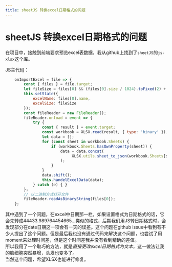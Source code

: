 ```yaml
---
title: sheetJS 转换excel日期格式的问题
---  
```

# sheetJS 转换excel日期格式的问题

在项目中，接触到前端要求预览excel表数据，我从github上找到了`sheetJS`的`js-xlsx`这个库。  

JS主代码：
```js
    onImportExcel = file => {
        const { files } = file.target;
        let fileSize = files[0] && (files[0].size / 1024).toFixed(2) + 'KB';
        this.setState({
            excelName: files[0].name,
            excelSize: fileSize
        });
        const fileReader = new FileReader();
        fileReader.onload = event => {
            try {
                const { result } = event.target;
                const workbook = XLSX.read(result, { type: 'binary' });
                let data = [];
                for (const sheet in workbook.Sheets) {
                    if (workbook.Sheets.hasOwnProperty(sheet)) {
                        data = data.concat(
                             XLSX.utils.sheet_to_json(workbook.Sheets[sheet])
                        );
                    }
                }
                data.shift();
                this.handelExcelData(data);
            } catch (e) { }
        };
        // 以二进制方式打开文件
        fileReader.readAsBinaryString(files[0]);
    };
```  
其中遇到了一个问题，在excel中日期那一栏，如果设置格式为日期格式的话，它会先转成44433.989764454665...类似的格式，后期我们用JS转日期格式时，会发现部分在date日期这一项会有一天的误差。这个问题在github issue中看到有不少人提出了这个问题。但是最后我也没有通过代码来解决这个问题，也尝试了用moment来处理时间差，但是这个时间差我并没有看到精确的差值。  
所以我用了一个取巧的方法，就是*直接更改excel日期格式为文本*，这一做法让我的脑细胞突然暴增，头发也变多了。  
当然这个问题，希望XLSX也能进行修复。